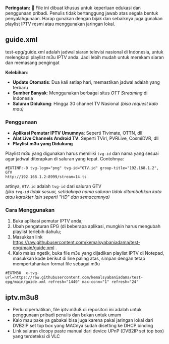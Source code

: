**Peringatan:** :red_circle: File ini dibuat khusus untuk keperluan edukasi dan penggunaan pribadi. Penulis tidak bertanggung jawab atas segala bentuk penyalahgunaan. Harap gunakan dengan bijak dan sebaiknya juga gunakan playlist IPTV resmi atau menggunakan jaringan lokal.

## guide.xml
test-epg/guide.xml adalah jadwal siaran televisi nasional di Indonesia, untuk melengkapi playlist m3u IPTV anda. Jadi lebih mudah untuk merekam siaran dan memasang pengingat<br>

**Kelebihan**:<br>
- **Update Otomatis**: Dua kali setiap hari, memastikan jadwal adalah yang terbaru
- **Sumber Banyak**: Menggunakan berbagai situs *OTT Streaming* di Indonesia
- **Saluran Didukung**: Hingga 30 channel TV Nasional *(bisa request kalo mau)*

### Penggunaan
- **Aplikasi Pemutar IPTV Umumnya**: Seperti Tivimate, OTTN, dll
- **Alat Live Channels Android TV**: Seperti TVirl, PVRLive, CosmiDVR, dll
- **Playlist m3u yang Didukung**

Playlist m3u yang digunakan harus memiliki `tvg-id` dan nama yang sesuai agar jadwal diterapkan di saluran yang tepat. Contohnya:
```
#EXTINF:-0 tvg-logo="png" tvg-id="GTV.id" group-title="192.168.1.2", GTV
http://192.168.1.2:8999/stream=14.ts
```
artinya, `GTV.id` adalah `tvg-id` dari saluran GTV<br>
*(jika `tvg-id` tidak sesuai, setidaknya nama saluran tidak ditambahkan kata atau karakter lain seperti "HD" dan semacamnya)*

### Cara Menggunakan
1. Buka aplikasi pemutar IPTV anda;
2. Ubah pengaturan EPG (di beberapa aplikasi, mungkin harus mengubah playlist terlebih dahulu;
3. Masukkan link https://raw.githubusercontent.com/kemalsyabaniadama/test-epg/main/guide.xml .
4. Kalo males ngetik, buka file m3u yang dijadikan playlist IPTV di Notepad, masukkan kode berikut di line paling atas, simpan dengan tetap mempertahankan format file sebagai m3u
```
#EXTM3U  x-tvg-url=https://raw.githubusercontent.com/kemalsyabaniadama/test-epg/main/guide.xml refresh="1440" max-conn="1" refresh="24"
```
## iptv.m3u8
- Perlu diperhatikan, file iptv.m3u8 di repositori ini adalah untuk penggunaan pribadi penulis dan bukan untuk umum
- Kalo mau pake ya gabakal bisa juga karena pakai jaringan lokal dari DVB2IP set top box yang MACnya sudah disetting ke DHCP binding
- Link saluran dicopy paste manual dari device UPnP (DVB2IP set top box) yang terdeteksi di VLC
